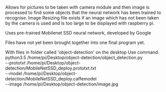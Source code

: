 Allows for pictures to be taken with camera module and then image is processed to find some objects that the neural network
has been trained to recognise.
Image Resizing file exists if an image which has not been taken by the camera is used and is too large to be displayed
with raspberry pi.

Uses pre-trained Mobilenet SSD neural network, developed by Google

Files have not yet been brought together into one final program yet.

With files in folder called 'object-detection' on the desktop
Use command:
python3.5 /home/pi/Desktop/object-detection/object_detection.py \
--prototxt /home/pi/Desktop/object-detection/MobileNetSSD_deploy.prototxt.txt \
--model /home/pi/Desktop/object-detection/MobileNetSSD_deploy.caffemodel \
--image /home/pi/Desktop/object-detection/image.jpg


